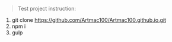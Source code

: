 >Test project instruction:

1. git clone https://github.com/Artmac100/Artmac100.github.io.git
2. npm i 
3. gulp 
